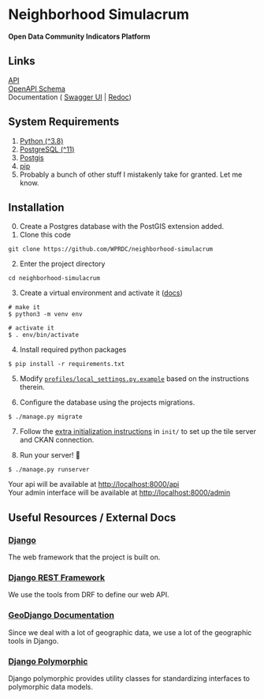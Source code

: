 # Neighborhood Simulacrum
**Open Data Community Indicators Platform**


## Links
[API](https://api.profiles.wprdc.org)  \
[OpenAPI Schema](https://api.profiles.wprdc.org/schema)  
Documentation (
[Swagger UI](https://api.profiles.wprdc.org/schema/swagger-ui/) |
[Redoc](https://api.profiles.wprdc.org/schema/redoc/))  


## System Requirements
1. [Python (^3.8)](https://www.python.org/downloads/)
2. [PostgreSQL (^11)](https://www.postgresql.org/download/) 
3. [Postgis](https://postgis.net/install/)
4. [pip](https://pypi.org/project/pip/)
5. Probably a bunch of other stuff I mistakenly take for granted. Let me know.


## Installation
0. Create a Postgres database with the PostGIS extension added.
1. Clone this code
```shell
git clone https://github.com/WPRDC/neighborhood-simulacrum
```
2. Enter the project directory
```shell
cd neighborhood-simulacrum
 ```
3. Create a virtual environment and activate it ([docs](https://docs.python.org/3.9/tutorial/venv.html))
```shell
# make it
$ python3 -m venv env

# activate it
$ . env/bin/activate
```

4. Install required python packages
```shell
$ pip install -r requirements.txt
```

5. Modify [`profiles/local_settings.py.example`](profiles/local_settings.py.example) based on the instructions therein.

6. Configure the database using the projects migrations.
```shell
$ ./manage.py migrate
```

7. Follow the [extra initialization instructions](init/README.md) in `init/` to set up the tile server and CKAN connection.

8. Run your server! :rocket:
```shell
$ ./manage.py runserver
```

Your api will be available at [http://localhost:8000/api](http://localhost:8000/api)  
Your admin interface will be available at [http://localhost:8000/admin](http://localhost:8000/admin)

## Useful Resources / External Docs
### [Django](https://www.djangoproject.com/)
The web framework that the project is built on.

### [Django REST Framework](https://www.django-rest-framework.org/)  
We use the tools from DRF to define our web API.

### [GeoDjango Documentation](https://docs.djangoproject.com/en/3.2/ref/contrib/gis/) 
Since we deal with a lot of geographic data, we use a lot of the geographic tools in Django.

### [Django Polymorphic](https://django-polymorphic.readthedocs.io/en/stable/)
Django polymorphic provides utility classes for standardizing interfaces to polymorphic data models.
